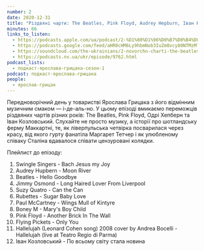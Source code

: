 ```yaml
---
number: 2
date: 2020-12-31
title: "Різдвяні чарти: The Beatles, Pink Floyd, Audrey Hepburn, Іван Козловський"
minutes: 66
links_to_listen:
  - https://podcasts.apple.com/ua/podcast/2-%D1%80%D1%96%D0%B7%D0%B4%D0%B2%D1%8F%D0%BD%D1%96-%D1%87%D0%B0%D1%80%D1%82%D0%B8-the-beatles-pink-floyd-audrey/id1546083745?i=1000503945146
  - https://podcasts.google.com/feed/aHR0cHM6Ly9hbmNob3IuZm0vcy80NTMzMTgxMC9wb2RjYXN0L3Jzcw/episode/OWMxNDkxMDYtYmQ5NS00OTRhLTkxYjUtYTMyODVjNTFiNzg2
  - https://soundcloud.com/the-ukrainians/2-novorchn-charti-the-beatles-pink-floyd-audrey-hepburn-van-kozlovskiy?in=the-ukrainians/sets/muzykazist
  - https://podcasts.nv.ua/ukr/episode/9762.html
podcast_lists:
  - подкаст-ярослава-грицака-сезон-1
podcast: подкаст-ярослава-грицака
people:
  - ярослав-грицак
---
```


Передноворічний день у товаристві Ярослава Грицака з його відмінним музичним
смаком — і-де-аль-но. У цьому епізоді вмикаємо переможців різдвяних чартів
різних років: The Beatles, Pink Floyd, Одрі Хепберн та Іван Козловський.
Слухайте не просто музику, а історії про шотландську ферму Маккартні, те, як
ліверпульська четвірка посварилася через красу, від якого гурту фанатіла
Маргарет Тетчер і як улюбленому співаку Сталіна вдавалося співати цензуровані
колядки.

Плейлист до епізоду:

1. Swingle Singers - Bach Jesus my Joy
2. Audrey Hupbern - Moon River
3. Beatles - Hello Goodbye
4. Jimmy Osmond - Long Haired Lover From Liverpool
5. Suzy Quatro - Can the Can
6. Rubettes - Sugar Baby Love
7. Paul McCartney - Wings Mull of Kintyre
8. Boney M - Mary's Boy Child
9. Pink Floyd - Another Brick In The Wall
10. Flying Pickets - Only You
11. Hallelujah (Leonard Cohen song) 2008 cover by Andrea Bocelli - Hallelujah (live at Teatro Regio di Parma)
12. Іван Козловський - По всьому світу стала новина
